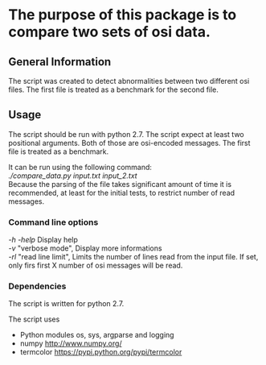 # The purpose of this package is to compare two sets of osi data. 

## General Information
The script was created to detect abnormalities between two different osi files. 
The first file is treated as a benchmark for the second file. 


## Usage

The script should be run with python 2.7.
The script expect at least two positional arguments. Both of those are osi-encoded messages.
The first file is treated as a benchmark.

It can be run using the following command: <br />
*./compare_data.py input.txt input_2.txt* <br />
Because the parsing of the file takes significant amount of time it is recommended, at least for the initial tests, to restrict number of read messages.



### Command line options
*-h -help* Display help <br />
*-v* "verbose mode", Display more informations  <br />
*-rl* "read line limit", Limits the number of lines read from the input file. If set, only firs first X number of osi messages will be read. 


### Dependencies 
The script is written for python 2.7.

The script uses
- Python modules os, sys, argparse and logging
- numpy http://www.numpy.org/
- termcolor https://pypi.python.org/pypi/termcolor
